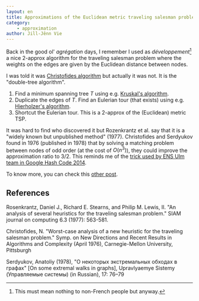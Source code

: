 ```yaml
---
layout: en
title: Approximations of the Euclidean metric traveling salesman problem
category:
    - approximation
author: Jill-Jênn Vie
---
```


Back in the good ol' *agrégation* days, I remember I used as *développement*[^1] a nice 2-approx algorithm for the traveling salesman problem where the weights on the edges are given by the Euclidean distance between nodes.

 [^1]: This must mean nothing to non-French people but anyway.

I was told it was [Christofides algorithm](https://en.wikipedia.org/wiki/Christofides_algorithm) but actually it was not. It is the "double-tree algorithm".

1. Find a minimum spanning tree $T$ using e.g. [Kruskal's algorithm](https://jilljenn.github.io/tryalgo/_modules/tryalgo/kruskal.html).
2. Duplicate the edges of $T$. Find an Eulerian tour (that exists) using e.g. [Hierholzer's algorithm](https://jilljenn.github.io/tryalgo/_modules/tryalgo/eulerian_tour.html).
3. Shortcut the Eulerian tour. This is a 2-approx of the (Euclidean) metric TSP.

It was hard to find who discovered it but Rozenkrantz et al. say that it is a "widely known but unpublished method" (1977). Christofides and Serdyukov found in 1976 (published in 1978) that by solving a matching problem between nodes of odd order (at the cost of $O(n^3)$), they could improve the approximation ratio to 3/2. This reminds me of the [trick used by ENS Ulm team in Google Hash Code 2014](https://a3nm.net/blog/google_hashcode_2014.html).

To know more, you can check this [other post](https://bochang.me/blog/posts/tsp/).

## References

Rosenkrantz, Daniel J., Richard E. Stearns, and Philip M. Lewis, II. "An analysis of several heuristics for the traveling salesman problem." SIAM journal on computing 6.3 (1977): 563-581.

Christofides, N. "Worst-case analysis of a new heuristic for the traveling salesman problem."
Symp. on New Directions and Recent Results in Algorithms and Complexity (April 1976),
Carnegie-Mellon University, Pittsburgh

Serdyukov, Anatoliy (1978), "О некоторых экстремальных обходах в графах" [On some extremal walks in graphs], Upravlyaemye Sistemy (Управляемые системы) (in Russian), 17: 76–79
